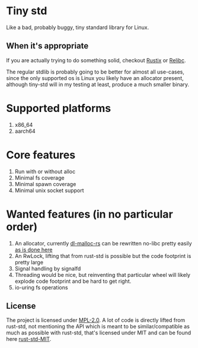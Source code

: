# Tiny std

Like a bad, probably buggy, tiny standard library for Linux.

## When it's appropriate
If you are actually trying to do something solid,
checkout [Rustix](https://github.com/bytecodealliance/rustix) or [Relibc](https://github.com/redox-os/relibc).  

The regular stdlib is probably going to be better for almost all use-cases, since the only supported os is Linux 
you likely have an allocator present, although tiny-std will in my testing at least, produce a much smaller binary.  


# Supported platforms

1. x86_64
2. aarch64

# Core features

1. Run with or without alloc
2. Minimal fs coverage
3. Minimal spawn coverage
4. Minimal unix socket support

# Wanted features (in no particular order)

1. An allocator, currently [dl-malloc-rs](https://github.com/alexcrichton/dlmalloc-rs) can be rewritten no-libc
   pretty easily [as is done here](https://github.com/marcusGrass/dlmalloc-rs)
2. An RwLock, lifting that from rust-std is possible but the code footprint is pretty large
3. Signal handling by signalfd
4. Threading would be nice, but reinventing that particular wheel will likely explode code footprint 
and be hard to get right.
5. io-uring fs operations

## License

The project is licensed under [MPL-2.0](LICENSE).
A lot of code is directly lifted from rust-std, not mentioning the API which is meant to be similar/compatible
as much as possible with rust-std, that's licensed under MIT and can be found
here [rust-std-MIT](tiny-std/STDLIB_LICENSE).